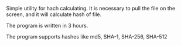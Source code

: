 Simple utility for hach calculating.
It is necessary to pull the file on the screen, and it will calculate hash of file.

The program is written in 3 hours.

The program supports hashes like md5, SHA-1, SHA-256, SHA-512
